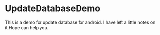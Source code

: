 UpdateDatabaseDemo
==================

This is a demo for update database for android. I have left a little notes on it.Hope can help you.
